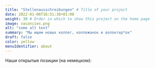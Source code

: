 ```yaml
---
title: "Stellenausschreibungen" # Title of your project
date: 2022-01-06T16:51:38+01:00
weight: 30 # Order in which to show this project on the home page
image: vacancies.png
alt: "some alt text"
summary: "Мы ищем новых коллег, коллежанок и волонтер*ок"
draft: false
color: yellow
menuIdentifier: about
---
```


Наши открытые позиции (на немецком): 
